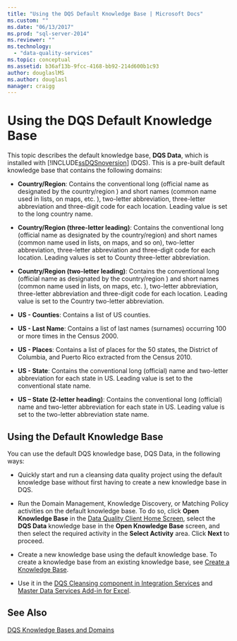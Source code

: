```yaml
---
title: "Using the DQS Default Knowledge Base | Microsoft Docs"
ms.custom: ""
ms.date: "06/13/2017"
ms.prod: "sql-server-2014"
ms.reviewer: ""
ms.technology: 
  - "data-quality-services"
ms.topic: conceptual
ms.assetid: b36af13b-9fcc-4168-bb92-214d600b1c93
author: douglaslMS
ms.author: douglasl
manager: craigg
---
```

# Using the DQS Default Knowledge Base
  This topic describes the default knowledge base, **DQS Data**, which is installed with [!INCLUDE[ssDQSnoversion](../includes/ssdqsnoversion-md.md)] (DQS). This is a pre-built default knowledge base that contains the following domains:  
  
-   **Country/Region**: Contains the conventional long (official name as designated by the country/region ) and short names (common name used in lists, on maps, etc. ), two-letter abbreviation, three-letter abbreviation and three-digit code for each location.  Leading value is set to the long country name.  
  
-   **Country/Region (three-letter leading)**: Contains the conventional long (official name as designated by the country/region) and short names (common name used in lists, on maps, and so on), two-letter abbreviation, three-letter abbreviation and three-digit code for each location.  Leading values is set to County three-letter abbreviation.  
  
-   **Country/Region (two-letter leading)**: Contains the conventional long (official name as designated by the country/region ) and short names (common name used in lists, on maps, etc. ), two-letter abbreviation, three-letter abbreviation and three-digit code for each location.  Leading value is set to the Country two-letter abbreviation.  
  
-   **US - Counties**: Contains a list of US counties.  
  
-   **US - Last Name**: Contains a list of last names (surnames) occurring 100 or more times in the Census 2000.  
  
-   **US - Places**: Contains a list of places for the 50 states, the District of Columbia, and Puerto Rico extracted from the Census 2010.  
  
-   **US - State**: Contains the conventional long (official) name and two-letter abbreviation for each state in US. Leading value is set to the conventional state name.  
  
-   **US – State (2-letter heading)**: Contains the conventional long (official) name and two-letter abbreviation for each state in US. Leading value is set to the two-letter abbreviation state name.  
  
## Using the Default Knowledge Base  
 You can use the default DQS knowledge base, DQS Data, in the following ways:  
  
-   Quickly start and run a cleansing data quality project using the default knowledge base without first having to create a new knowledge base in DQS.  
  
-   Run the Domain Management, Knowledge Discovery, or Matching Policy activities on the default knowledge base. To do so, click **Open Knowledge Base** in the [Data Quality Client Home Screen](../../2014/data-quality-services/data-quality-client-home-screen.md), select the **DQS Data** knowledge base in the **Open Knowledge Base** screen, and then select the required activity in the **Select Activity** area. Click **Next** to proceed.  
  
-   Create a new knowledge base using the default knowledge base. To create a knowledge base from an existing knowledge base, see [Create a Knowledge Base](../../2014/data-quality-services/create-a-knowledge-base.md).  
  
-   Use it in the [DQS Cleansing component in Integration Services](http://go.microsoft.com/fwlink/?LinkId=238830) and [Master Data Services Add-in for Excel](../master-data-services/microsoft-excel-add-in/data-quality-matching-in-the-mds-add-in-for-excel.md).  
  
## See Also  
 [DQS Knowledge Bases and Domains](../../2014/data-quality-services/dqs-knowledge-bases-and-domains.md)  
  
  
